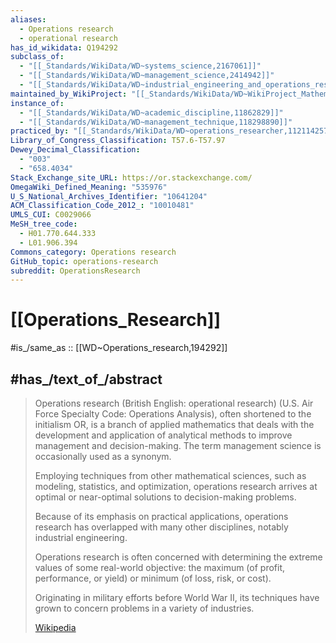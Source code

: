 ```yaml
---
aliases:
  - Operations research
  - operational research
has_id_wikidata: Q194292
subclass_of:
  - "[[_Standards/WikiData/WD~systems_science,2167061]]"
  - "[[_Standards/WikiData/WD~management_science,2414942]]"
  - "[[_Standards/WikiData/WD~industrial_engineering_and_operations_research,6027873]]"
maintained_by_WikiProject: "[[_Standards/WikiData/WD~WikiProject_Mathematics,8487137]]"
instance_of:
  - "[[_Standards/WikiData/WD~academic_discipline,11862829]]"
  - "[[_Standards/WikiData/WD~management_technique,118298890]]"
practiced_by: "[[_Standards/WikiData/WD~operations_researcher,112114257]]"
Library_of_Congress_Classification: T57.6-T57.97
Dewey_Decimal_Classification:
  - "003"
  - "658.4034"
Stack_Exchange_site_URL: https://or.stackexchange.com/
OmegaWiki_Defined_Meaning: "535976"
U_S_National_Archives_Identifier: "10641204"
ACM_Classification_Code_2012_: "10010481"
UMLS_CUI: C0029066
MeSH_tree_code:
  - H01.770.644.333
  - L01.906.394
Commons_category: Operations research
GitHub_topic: operations-research
subreddit: OperationsResearch
---
```


# [[Operations_Research]] 

#is_/same_as :: [[WD~Operations_research,194292]] 

## #has_/text_of_/abstract 

> Operations research (British English: operational research) 
> (U.S. Air Force Specialty Code: Operations Analysis), often shortened to the initialism OR, 
> is a branch of applied mathematics that deals with the development 
> and application of analytical methods to improve management and decision-making. 
> The term management science is occasionally used as a synonym.
>
> Employing techniques from other mathematical sciences, 
> such as modeling, statistics, and optimization, 
> operations research arrives at optimal or near-optimal solutions to decision-making problems. 
> 
> Because of its emphasis on practical applications, 
> operations research has overlapped with many other disciplines, 
> notably industrial engineering. 
> 
> Operations research is often concerned with 
> determining the extreme values of some real-world objective: 
> the maximum (of profit, performance, or yield) 
> or minimum (of loss, risk, or cost). 
> 
> Originating in military efforts before World War II, 
> its techniques have grown to concern problems in a variety of industries.
>
> [Wikipedia](https://en.wikipedia.org/wiki/Operations%20research) 

